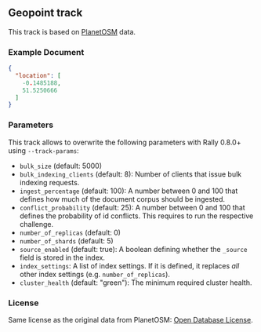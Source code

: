 ## Geopoint track

This track is based on [PlanetOSM](http://wiki.openstreetmap.org/wiki/Planet.osm) data. 

### Example Document

```json
{
  "location": [
    -0.1485188,
    51.5250666
  ]
}
```

### Parameters

This track allows to overwrite the following parameters with Rally 0.8.0+ using `--track-params`:

* `bulk_size` (default: 5000)
* `bulk_indexing_clients` (default: 8): Number of clients that issue bulk indexing requests.
* `ingest_percentage` (default: 100): A number between 0 and 100 that defines how much of the document corpus should be ingested.
* `conflict_probability` (default: 25): A number between 0 and 100 that defines the probability of id conflicts. This requires to run the respective challenge.
* `number_of_replicas` (default: 0)
* `number_of_shards` (default: 5)
* `source_enabled` (default: true): A boolean defining whether the `_source` field is stored in the index.
* `index_settings`: A list of index settings. If it is defined, it replaces *all* other index settings (e.g. `number_of_replicas`).
* `cluster_health` (default: "green"): The minimum required cluster health.

### License

Same license as the original data from PlanetOSM: [Open Database License](http://wiki.openstreetmap.org/wiki/Open_Database_License).
